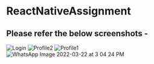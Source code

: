# ReactNativeAssignment

## Please refer the below screenshots -


![Login](https://user-images.githubusercontent.com/22762880/159450685-15746c32-7fdc-4b89-a5dd-b2fc41607f80.png)
![Profile2](https://user-images.githubusercontent.com/22762880/159450709-71517a9e-7845-4673-8fcd-d73b946bcb43.png)
![Profile1](https://user-images.githubusercontent.com/22762880/159450710-bb64524b-58a6-4dc2-b0cd-923c25ad42a0.png)
![WhatsApp Image 2022-03-22 at 3 04 24 PM](https://user-images.githubusercontent.com/22762880/159450719-b7c4fe00-89b9-4057-be1c-0bc412bd5605.jpeg)
